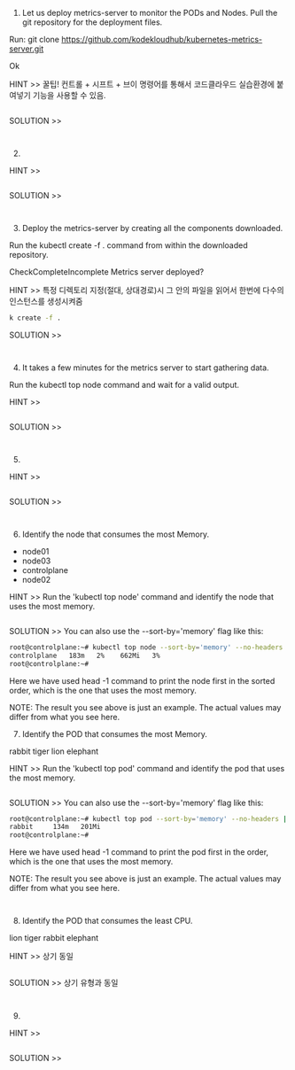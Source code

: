 1. Let us deploy metrics-server to monitor the PODs and Nodes. Pull the git repository for the deployment files.

Run: git clone https://github.com/kodekloudhub/kubernetes-metrics-server.git


Ok

HINT >> 꿀팁! 
컨트롤 + 시프트 + 브이 명령어를 통해서 코드클라우드 실습환경에 붙여넣기 기능을 사용할 수 있음.

```bash

```

SOLUTION >>


```bash

```


```yaml

```

2. 

HINT >> 

```bash

```

SOLUTION >>


```bash

```


```yaml

```

3. Deploy the metrics-server by creating all the components downloaded.

Run the kubectl create -f . command from within the downloaded repository.

CheckCompleteIncomplete
Metrics server deployed?

HINT >> 특정 디렉토리 지정(절대, 상대경로)시 그 안의 파일을 읽어서 한번에 다수의 인스턴스를 생성시켜줌

```bash
k create -f .
```

SOLUTION >>


```bash

```


```yaml

```

4. It takes a few minutes for the metrics server to start gathering data.

Run the kubectl top node command and wait for a valid output.

HINT >> 

```bash

```

SOLUTION >>


```bash

```


```yaml

```

5. 

HINT >> 

```bash

```

SOLUTION >>


```bash

```


```yaml

```

6. Identify the node that consumes the most Memory.

- node01
- node03
- controlplane
- node02

HINT >> Run the 'kubectl top node' command and identify the node that uses the most memory.

```bash

```

SOLUTION >>
You can also use the --sort-by='memory' flag like this:
```bash
root@controlplane:~# kubectl top node --sort-by='memory' --no-headers | head -1 
controlplane   183m   2%    662Mi   3%    
root@controlplane:~# 
```
Here we have used head -1 command to print the node first in the sorted order, which is the one that uses the most memory.

NOTE: The result you see above is just an example. The actual values may differ from what you see here.


7. Identify the POD that consumes the most Memory.

rabbit
tiger
lion
elephant

HINT >> Run the 'kubectl top pod' command and identify the pod that uses the most memory.

```bash

```

SOLUTION >> You can also use the --sort-by='memory' flag like this:

```bash
root@controlplane:~# kubectl top pod --sort-by='memory' --no-headers | head -1 
rabbit     134m   201Mi   
root@controlplane:~# 
```
Here we have used head -1 command to print the pod first in the order, which is the one that uses the most memory.

NOTE: The result you see above is just an example. The actual values may differ from what you see here.




```bash

```


```yaml

```

8. Identify the POD that consumes the least CPU.



lion
tiger
rabbit
elephant

HINT >> 상기 동일

```bash

```

SOLUTION >> 상기 유형과 동일 


```bash

```


```yaml

```

9. 

HINT >> 

```bash

```

SOLUTION >>


```bash

```


```yaml

```

